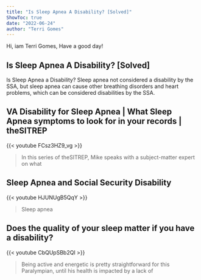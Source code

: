 ```yaml
---
title: "Is Sleep Apnea A Disability? [Solved]"
ShowToc: true 
date: "2022-06-24"
author: "Terri Gomes" 
---
```


Hi, iam Terri Gomes, Have a good day!
## Is Sleep Apnea A Disability? [Solved]
Is Sleep Apnea a Disability? Sleep apnea not considered a disability by the SSA, but sleep apnea can cause other breathing disorders and heart problems, which can be considered disabilities by the SSA.

## VA Disability for Sleep Apnea | What Sleep Apnea symptoms to look for in your records | theSITREP
{{< youtube FCsz3HZ9_vg >}}
>In this series of theSITREP, Mike speaks with a subject-matter expert on what 

## Sleep Apnea and Social Security Disability
{{< youtube HJUNUgB5QqY >}}
>Sleep apnea

## Does the quality of your sleep matter if you have a disability?
{{< youtube CbQUpSBb2QI >}}
>Being active and energetic is pretty straightforward for this Paralympian, until his health is impacted by a lack of 

